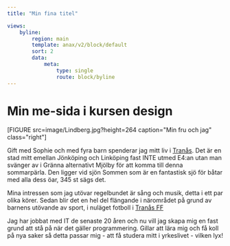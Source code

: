 ```yaml
---
title: "Min fina titel"

views:
    byline:
        region: main
        template: anax/v2/block/default
        sort: 2
        data:
            meta:
                type: single
                route: block/byline
---
```

Min me-sida i kursen design
=========================

[FIGURE src=image/Lindberg.jpg?height=264 caption="Min fru och jag" class="right"]

Gift med Sophie och med fyra barn spenderar jag mitt liv i [Tranås](https://tranas.se). Det är en stad mitt emellan Jönköping och Linköping fast INTE utmed E4:an utan man svänger av i Gränna alternativt Mjölby för att komma till denna sommarpärla. Den ligger vid sjön Sommen som är en fantastisk sjö för båtar med alla dess öar, 345 st sägs det.

Mina intressen som jag utövar regelbundet är sång och musik, detta i ett par olika körer. Sedan blir det en hel del flängande i närområdet på grund av barnens utövande av sport, i nuläget fotboll i [Tranås FF](https://tranasff.se)  

Jag har jobbat med IT de senaste 20 åren och nu vill jag skapa mig en fast grund att stå på när det gäller programmering. Gillar att lära mig och få koll på nya saker så detta passar mig - att få studera mitt i yrkeslivet - vilken lyx!

